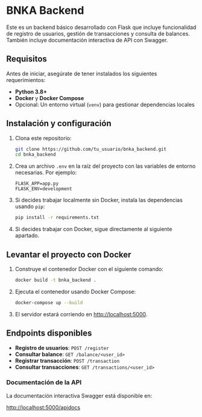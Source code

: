 # BNKA Backend

Este es un backend básico desarrollado con Flask que incluye funcionalidad de registro de usuarios, gestión de transacciones y consulta de balances. También incluye documentación interactiva de API con Swagger.

## Requisitos

Antes de iniciar, asegúrate de tener instalados los siguientes requerimientos:

- **Python 3.8+**
- **Docker** y **Docker Compose**
- Opcional: Un entorno virtual (`venv`) para gestionar dependencias locales

## Instalación y configuración

1. Clona este repositorio:

    ```bash
    git clone https://github.com/tu_usuario/bnka_backend.git
    cd bnka_backend
    ```

2. Crea un archivo `.env` en la raíz del proyecto con las variables de entorno necesarias. Por ejemplo:

    ```
    FLASK_APP=app.py
    FLASK_ENV=development
    ```

3. Si decides trabajar localmente sin Docker, instala las dependencias usando `pip`:

    ```bash
    pip install -r requirements.txt
    ```

4. Si decides trabajar con Docker, sigue directamente al siguiente apartado.

## Levantar el proyecto con Docker

1. Construye el contenedor Docker con el siguiente comando:

    ```bash
    docker build -t bnka_backend .
    ```

2. Ejecuta el contenedor usando Docker Compose:

    ```bash
    docker-compose up --build
    ```

3. El servidor estará corriendo en [http://localhost:5000](http://localhost:5000).

## Endpoints disponibles

- **Registro de usuarios**: `POST /register`
- **Consultar balance**: `GET /balance/<user_id>`
- **Registrar transacción**: `POST /transaction`
- **Consultar transacciones**: `GET /transactions/<user_id>`

### Documentación de la API

La documentación interactiva Swagger está disponible en:

[http://localhost:5000/apidocs](http://localhost:5000/apidocs)

